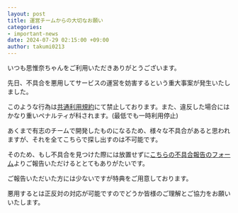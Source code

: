 ```yaml
---
layout: post
title: 運営チームからの大切なお願い
categories:
- important-news
date: 2024-07-29 02:15:00 +09:00
author: takumi0213
---
```


いつも思惟奈ちゃんをご利用いただきありがとうございます。

先日、不具合を悪用してサービスの運営を妨害するという重大事案が発生いたしました。

このような行為は<a href="https://home.sina-chan.com/legal/tos" class="a-orange">共通利用規約</a>にて禁止しております。また、違反した場合にはかなり重いペナルティが科されます。(最低でも一時利用停止)

あくまで有志のチームで開発したものになるため、様々な不具合があると思われますが、それを全てこちらで探し出すのは不可能です。

そのため、もし不具合を見つけた際には放置せずに<a href="https://support.center.sina-chan.com/servicedesk/customer/portal/1/group/15/create/6" class="a-orange">こちらの不具合報告のフォーム</a>よりご報告いただけるととてもありがたいです。

ご報告いただいた方には少ないですが特典をご用意しております。

悪用するとは正反対の対応が可能ですのでどうか皆様のご理解とご協力をお願いいたします。

